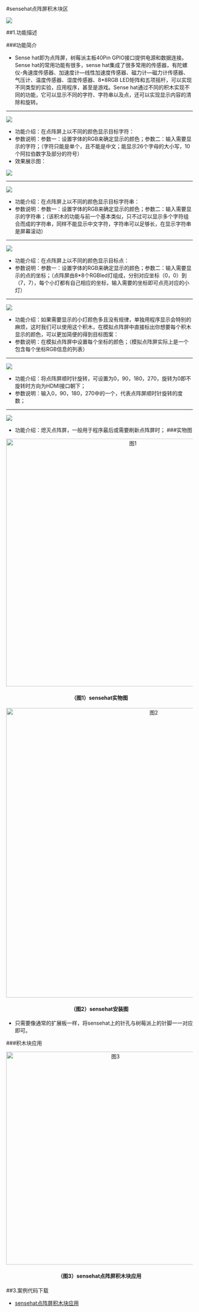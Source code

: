 #sensehat点阵屏积木块区

![](/media/sensehat01.png)

##1.功能描述

###功能简介
* Sense hat即为点阵屏，树莓派主板40Pin GPIO接口提供电源和数据连接。Sense hat的常用功能有很多，sense hat集成了很多常用的传感器，有陀螺仪-角速度传感器、加速度计—线性加速度传感器、磁力计—磁力计传感器、气压计、温度传感器、湿度传感器、8*8RGB LED矩阵和五项摇杆，可以实现不同类型的实验，应用程序，甚至是游戏。Sense hat通过不同的积木实现不同的功能，它可以显示不同的字符、字符串以及点，还可以实现显示内容的清除和旋转。
***
![](/media/sensehat02.png)
* 功能介绍：在点阵屏上以不同的颜色显示目标字符：
* 参数说明：参数一：设置字体的RGB来确定显示的颜色；参数二：输入需要显示的字符；（字符只能是单个，且不能是中文；能显示26个字母的大小写，10个阿拉伯数字及部分的符号）
* 效果展示图：

![](/media/sensehat03.jpg)
***
![](/media/sensehat04.png)
* 功能介绍：在点阵屏上以不同的颜色显示目标字符串：
* 参数说明：参数一：设置字体的RGB来确定显示的颜色；参数二：输入需要显示的字符串；（该积木的功能与前一个基本类似，只不过可以显示多个字符组合而成的字符串，同样不能显示中文字符，字符串可以足够长，在显示字符串是屏幕滚动）
***
![](/media/sensehat05.png)
* 功能介绍：在点阵屏上以不同的颜色显示目标点：
* 参数说明：参数一：设置字体的RGB来确定显示的颜色；参数二：输入需要显示的点的坐标；（点阵屏由8*8个RGBled灯组成，分别对应坐标（0，0）到（7，7），每个小灯都有自己相应的坐标，输入需要的坐标即可点亮对应的小灯）
***
![](/media/sensehat06.png)
* 功能介绍：如果需要显示的小灯颜色多且没有规律，单独用程序显示会特别的麻烦，这时我们可以使用这个积木，在模拟点阵屏中直接标出你想要每个积木显示的颜色，可以更加简便的得到目标图案：
* 参数说明：在模拟点阵屏中设置每个坐标的颜色；（模拟点阵屏实际上是一个包含每个坐标RGB信息的列表）
***
![](/media/sensehat07.png)
* 功能介绍：将点阵屏顺时针旋转，可设置为0，90，180，270，旋转为0即不旋转时方向为HDMI接口朝下；
* 参数说明：输入0，90，180，270中的一个，代表点阵屏顺时针旋转的度数；
***
![](/media/sensehat08.png)
* 功能介绍：熄灭点阵屏，一般用于程序最后或需要刷新点阵屏时；
###实物图

<div align="center">
    <img src="/media/shiwutu.png" alt="图1" width="668">
    <h4>（图1）sensehat实物图</h4>
</div>  

<div align="center">
    <img src="/media/shiwutu1.png" alt="图2" width="781">
    <h4>（图2）sensehat安装图</h4>
</div>  

* 只需要像通常的扩展板一样，将sensehat上的针孔与树莓派上的针脚一一对应即可。



###积木块应用
<div align="center">
    <img src="/media/sensehat09.png" alt="图3" width="574">
    <h4>（图3）sensehat点阵屏积木块应用</h4>
</div>  



##3.案例代码下载
* <a href="../download/积木块说明案例源代码/sensehatanli1.txt" download="" target="_blank">sensehat点阵屏积木块应用</a>
